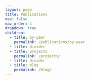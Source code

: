 ```yaml
---
layout: page
title: Publications
nav: false
nav_order: 4
dropdown: true
children:
  - title: by-year
    permalink: /publications/by-year
  - title: divider
  - title: projects
    permalink: /projects/
  - title: divider
  - title: blog
    permalink: /blog/
---
```

